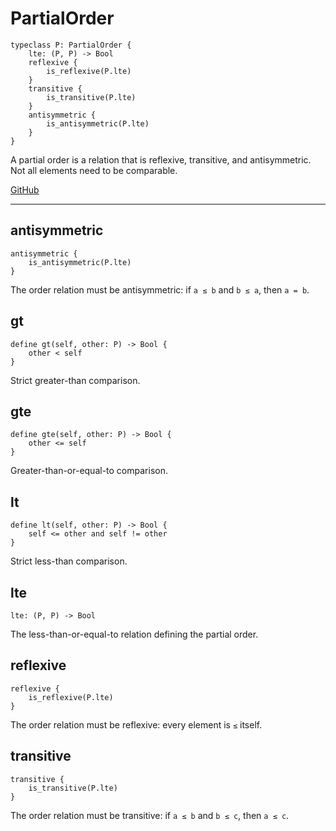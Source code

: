 # PartialOrder

```acorn
typeclass P: PartialOrder {
    lte: (P, P) -> Bool
    reflexive {
        is_reflexive(P.lte)
    }
    transitive {
        is_transitive(P.lte)
    }
    antisymmetric {
        is_antisymmetric(P.lte)
    }
}
```

A partial order is a relation that is reflexive, transitive, and antisymmetric.
Not all elements need to be comparable.

[GitHub](https://github.com/acornprover/acornlib/blob/master/src/order.ac)

---
## antisymmetric

```acorn
antisymmetric {
    is_antisymmetric(P.lte)
}
```

The order relation must be antisymmetric: if `a ≤ b` and `b ≤ a`, then `a = b`.
## gt

```acorn
define gt(self, other: P) -> Bool {
    other < self
}
```

Strict greater-than comparison.
## gte

```acorn
define gte(self, other: P) -> Bool {
    other <= self
}
```

Greater-than-or-equal-to comparison.
## lt

```acorn
define lt(self, other: P) -> Bool {
    self <= other and self != other
}
```

Strict less-than comparison.
## lte

```acorn
lte: (P, P) -> Bool
```

The less-than-or-equal-to relation defining the partial order.
## reflexive

```acorn
reflexive {
    is_reflexive(P.lte)
}
```

The order relation must be reflexive: every element is `≤` itself.
## transitive

```acorn
transitive {
    is_transitive(P.lte)
}
```

The order relation must be transitive: if `a ≤ b` and `b ≤ c`, then `a ≤ c`.
